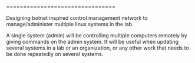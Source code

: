 ================================

Designing botnet inspired control management network to manage/administer
multiple linux systems in the lab.


A single system (admin) will be controlling multiple computers remotely by 
giving commands on the admin system. It will be useful when updating several 
systems in a lab or an organization, or any other work that needs to be done
repeatedly on several systems.
